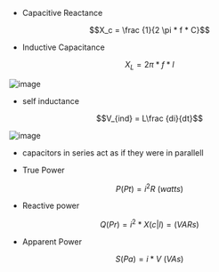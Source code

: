 * Capacitive Reactance

$$X_c = \frac {1}{2 \pi * f * C}$$

* Inductive Capacitance

$$X_L = 2 \pi * f * l$$

![image](https://github.com/user-attachments/assets/dd70f1dc-1074-49a6-8337-84ba3d9d69a6)


* self inductance

$$V_{ind} = L\frac {di}{dt}$$

![image](https://github.com/user-attachments/assets/1a5c28bd-5c91-4726-a4fc-cc676176c35f)

* capacitors in series act as if they were in parallell


* True Power

$$P(Pt) = i^2R\ (watts)$$

* Reactive power

$$Q(Pr) = i^2*X(c|l) = (VARs)$$

* Apparent Power

$$S(Pa) = i*V\ (VAs)$$
